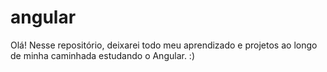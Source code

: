 # angular

Olá! Nesse repositório, deixarei todo meu aprendizado e projetos ao longo de minha caminhada estudando o Angular. :)
